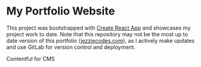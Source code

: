 # My Portfolio Website

This project was bootstrapped with [Create React App](https://github.com/facebook/create-react-app) and showcases my project work to date. Note that this repository may not be the most up to date version of this portfolio ([jezziecodes.com](https://www.jezziecodes.com/)), as I actively make updates and use GitLab for version control and deployment.

Contentful for CMS 
